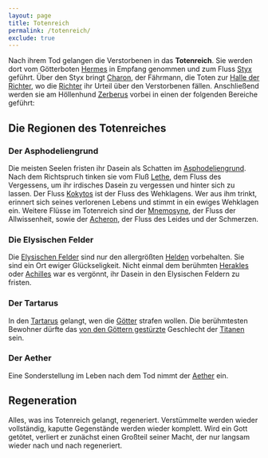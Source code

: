 ```yaml
---
layout: page
title: Totenreich
permalink: /totenreich/
exclude: true
---
```


Nach ihrem Tod gelangen die Verstorbenen in das **Totenreich**. Sie werden dort vom Götterboten [Hermes](/hermes/) in Empfang genommen und zum Fluss [Styx](/styx/) geführt. Über den Styx bringt [Charon](/charon/), der Fährmann, die Toten zur [Halle der Richter](/halle-der-richter/), wo die [Richter](/richter-der-toten/) ihr Urteil über den Verstorbenen fällen. Anschließend werden sie am Höllenhund [Zerberus](/zerberus/) vorbei in einen der folgenden Bereiche geführt:

## Die Regionen des Totenreiches

### Der Asphodeliengrund

Die meisten Seelen fristen ihr Dasein als Schatten im [Asphodeliengrund](/asphodeliengrund/). Nach dem Richtspruch tinken sie vom Fluß [Lethe](/lethe/), dem Fluss des Vergessens, um ihr irdisches Dasein zu vergessen und hinter sich zu lassen. Der Fluss [Kokytos](/kokytos/) ist der Fluss des Wehklagens. Wer aus ihm trinkt, erinnert sich seines verlorenen Lebens und stimmt in ein ewiges Wehklagen ein. Weitere Flüsse im Totenreich sind der [Mnemosyne](/mnemosyne-fluss/), der Fluss der Allwissenheit, sowie der [Acheron](/acheron/), der Fluss des Leides und der Schmerzen.

### Die Elysischen Felder

Die [Elysischen Felder](/elysische-felder/) sind nur den allergrößten [Helden](/helden/) vorbehalten. Sie sind ein Ort ewiger Glückseligkeit. Nicht einmal dem berühmten [Herakles](/herakles/) oder [Achilles](/achilles/) war es vergönnt, ihr Dasein in den Elysischen Feldern zu fristen.

### Der Tartarus

In den [Tartarus](/tartarus/) gelangt, wen die [Götter](/goetter/) strafen wollen. Die berühmtesten Bewohner dürfte das [von den Göttern gestürzte](/titaneion-titanenschlacht/) Geschlecht der [Titanen](/titanen/) sein.

### Der Aether

Eine Sonderstellung im Leben nach dem Tod nimmt der [Aether](/aether/) ein.

## Regeneration

Alles, was ins Totenreich gelangt, regeneriert. Verstümmelte werden wieder vollständig, kaputte Gegenstände werden wieder komplett. Wird ein Gott getötet, verliert er zunächst einen Großteil seiner Macht, der nur langsam wieder nach und nach regeneriert. 
